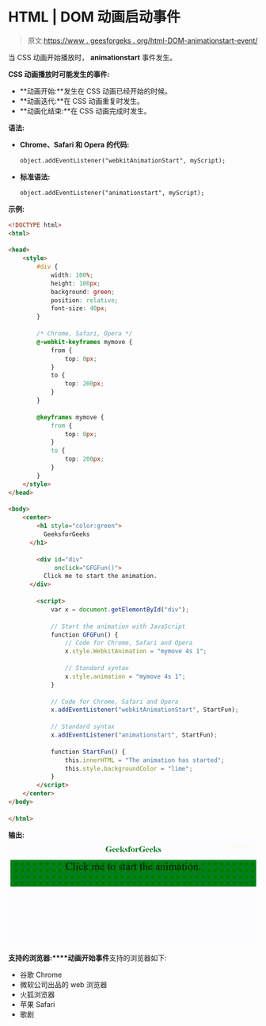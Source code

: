 # HTML | DOM 动画启动事件

> 原文:[https://www . geesforgeks . org/html-DOM-animationstart-event/](https://www.geeksforgeeks.org/html-dom-animationstart-event/)

当 CSS 动画开始播放时， **animationstart** 事件发生。

**CSS 动画播放时可能发生的事件:**

*   **动画开始:**发生在 CSS 动画已经开始的时候。
*   **动画迭代:**在 CSS 动画重复时发生。
*   **动画化结束:**在 CSS 动画完成时发生。

**语法:**

*   **Chrome、Safari 和 Opera 的代码:**

    ```html
    object.addEventListener("webkitAnimationStart", myScript);
    ```

*   **标准语法:**

    ```html
    object.addEventListener("animationstart", myScript);
    ```

**示例:**

```html
<!DOCTYPE html>
<html>

<head>
    <style>
        #div {
            width: 100%;
            height: 100px;
            background: green;
            position: relative;
            font-size: 40px;
        }

        /* Chrome, Safari, Opera */
        @-webkit-keyframes mymove {
            from {
                top: 0px;
            }
            to {
                top: 200px;
            }
        }

        @keyframes mymove {
            from {
                top: 0px;
            }
            to {
                top: 200px;
            }
        }
    </style>
</head>

<body>
    <center>
        <h1 style="color:green">
          GeeksforGeeks
      </h1>

        <div id="div" 
             onclick="GFGFun()">
          Click me to start the animation.
      </div>

        <script>
            var x = document.getElementById("div");

            // Start the animation with JavaScript
            function GFGFun() {
                // Code for Chrome, Safari and Opera
                x.style.WebkitAnimation = "mymove 4s 1"; 

                // Standard syntax
                x.style.animation = "mymove 4s 1"; 
            }

            // Code for Chrome, Safari and Opera
            x.addEventListener("webkitAnimationStart", StartFun);

            // Standard syntax
            x.addEventListener("animationstart", StartFun);

            function StartFun() {
                this.innerHTML = "The animation has started";
                this.style.backgroundColor = "lime";
            }
        </script>
    </center>
</body>

</html>
```

**输出:**
![](img/aa4af7f59befacea53b3953795ba4d97.png)

**支持的浏览器:****动画开始事件**支持的浏览器如下:

*   谷歌 Chrome
*   微软公司出品的 web 浏览器
*   火狐浏览器
*   苹果 Safari
*   歌剧